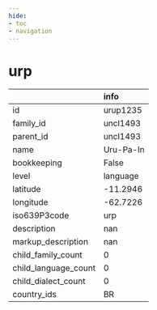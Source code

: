 ```yaml
---
hide:
- toc
- navigation
---
```

# urp
|                      | info      |
|:---------------------|:----------|
| id                   | urup1235  |
| family_id            | uncl1493  |
| parent_id            | uncl1493  |
| name                 | Uru-Pa-In |
| bookkeeping          | False     |
| level                | language  |
| latitude             | -11.2946  |
| longitude            | -62.7226  |
| iso639P3code         | urp       |
| description          | nan       |
| markup_description   | nan       |
| child_family_count   | 0         |
| child_language_count | 0         |
| child_dialect_count  | 0         |
| country_ids          | BR        |